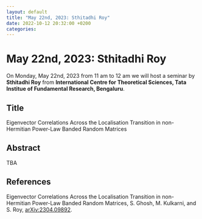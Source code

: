 ```yaml
---
layout: default
title: "May 22nd, 2023: Sthitadhi Roy"
date: 2022-10-12 20:32:00 +0200
categories:
---
```


# May 22nd, 2023: Sthitadhi Roy

On Monday, May 22nd, 2023 from 11 am to 12 am we will host a seminar by **Sthitadhi Roy** from **International Centre for Theoretical Sciences, Tata Institue of Fundamental Research, Bengaluru**. 

## Title

Eigenvector Correlations Across the Localisation Transition in non-Hermitian Power-Law Banded Random Matrices

## Abstract 

TBA

## References

Eigenvector Correlations Across the Localisation Transition in non-Hermitian Power-Law Banded Random Matrices, S. Ghosh, M. Kulkarni, and S. Roy, [arXiv:2304.09892](https://arxiv.org/abs/2304.09892).






